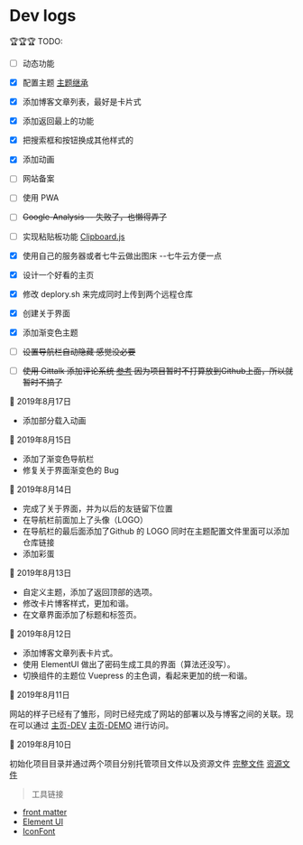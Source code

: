 # Dev logs

🏆🏆🏆 TODO:

- [ ] 动态功能

- [x] 配置主题 [主题继承](https://juejin.im/post/5d00bf28e51d4555e372a5d8)

- [x] 添加博客文章列表，最好是卡片式

- [x] 添加返回最上的功能

- [x] 把搜索框和按钮换成其他样式的

- [x] 添加动画

- [ ] 网站备案

- [ ] 使用 PWA

- [ ] ~~Google-Analysis -- 失败了，也懒得弄了~~

- [ ] 实现粘贴板功能 [Clipboard.js](https://blog.csdn.net/Mr_EvanChen/article/details/81034065)

- [x] 使用自己的服务器或者七牛云做出图床 --七牛云方便一点

- [x] 设计一个好看的主页

- [x] 修改 deplory.sh 来完成同时上传到两个远程仓库

- [x] 创建关于界面

- [x] 添加渐变色主题

- [ ] ~~设置导航栏自动隐藏 感觉没必要~~

- [ ] ~~使用 Gittalk 添加评论系统 [参考](https://juejin.im/post/5c9e30fb6fb9a05e1c4cecf6) 因为项目暂时不打算放到Github上面，所以就暂时不搞了~~

📅 2019年8月17日

- 添加部分载入动画

📅 2019年8月15日

- 添加了渐变色导航栏
- 修复关于界面渐变色的 Bug

📅 2019年8月14日

- 完成了关于界面，并为以后的友链留下位置
- 在导航栏前面加上了头像（LOGO）
- 在导航栏的最后面添加了Github 的 LOGO 同时在主题配置文件里面可以添加仓库链接
- 添加彩蛋 


📅 2019年8月13日

- 自定义主题，添加了返回顶部的选项。
- 修改卡片博客样式，更加和谐。
- 在文章界面添加了标题和标签页。

📅 2019年8月12日

- 添加博客文章列表卡片式。
- 使用 ElementUI 做出了密码生成工具的界面（算法还没写）。
- 切换组件的主题位 Vuepress 的主色调，看起来更加的统一和谐。
  
📅 2019年8月11日

网站的样子已经有了雏形，同时已经完成了网站的部署以及与博客之间的关联。现在可以通过 
[主页-DEV](https://www.xerrors.fun:8080) 
[主页-DEMO](https://xerrors.coding.me) 进行访问。

📅 2019年8月10日

初始化项目目录并通过两个项目分别托管项目文件以及资源文件 
[完整文件](https://git.dev.tencent.com/Xerrors/Xerrors) 
[资源文件](https://github.com/Xerrors/Xerrors.github.io)

> 工具链接

- [front matter](https://hexo.io/zh-cn/docs/front-matter.html)
- [Element UI](https://element.eleme.cn/#/zh-CN/component/)
- [IconFont](https://www.iconfont.cn)